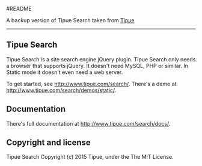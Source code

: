 #README

A backup version of Tipue Search taken from [Tipue](https://github.com/Tipue/Tipue-Search) 

***

Tipue Search
------------

Tipue Search is a site search engine jQuery plugin. Tipue Search only needs a browser that supports jQuery. It doesn't need MySQL, PHP or similar. In Static mode it doesn't even need a web server.

To get started, see <http://www.tipue.com/search/>. There's a demo at <http://www.tipue.com/search/demos/static/>.

Documentation
-------------

There's full documentation at <http://www.tipue.com/search/docs/>.

Copyright and license
---------------------

Tipue Search Copyright (c) 2015 Tipue, under the The MIT License.



